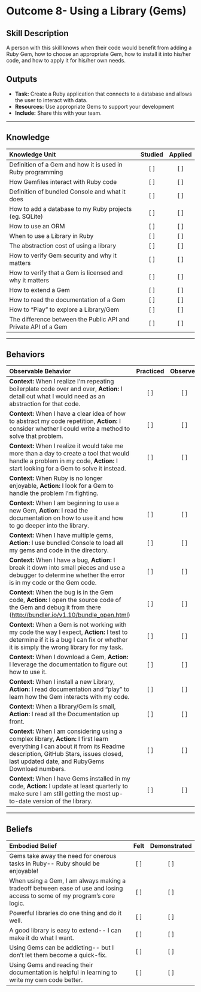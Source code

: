 # Outcome 8- Using a Library (Gems) 

Skill Description
----------
A person with this skill knows when their code would benefit from adding a Ruby Gem, how to choose an appropriate Gem, how to install it into his/her code, and how to apply it for his/her own needs. 

Outputs
----------
- **Task:** Create a Ruby application that connects to a database and allows the user to interact with data. 
- **Resources:** Use appropriate Gems to support your development 
- **Include:** Share this with your team. 

----------
## **Knowledge**


| Knowledge Unit   |      Studied      | Applied |
|:-------------|:------------------:|:--------:|
| Definition of a Gem and how it is used in Ruby programming | [ ] | [ ]  |
| How Gemfiles interact with Ruby code | [ ] | [ ]  |
| Definition of bundled Console and what it does | [ ] | [ ]  |
| How to add a database to my Ruby projects (eg. SQLite) | [ ] | [ ]  |
| How to use an ORM | [ ] | [ ]  |
| When to use a Library in Ruby | [ ] | [ ]  |
| The abstraction cost of using a library | [ ] | [ ]  |
| How to verify Gem security and why it matters | [ ] | [ ]  |
| How to verify that a Gem is licensed and why it matters | [ ] | [ ]  |
| How to extend a Gem | [ ] | [ ]  |
| How to read the documentation of a Gem | [ ] | [ ]  |
| How to “Play” to explore a Library/Gem | [ ] | [ ]  |
| The difference between the Public API and Private API of a Gem | [ ] | [ ]  |


----------


## **Behaviors**

| Observable Behavior   |      Practiced      | Observed |
|:-------------|:------------------:|:--------:|
| **Context:** When I realize I’m repeating boilerplate code over and over, **Action:** I detail out what I would need as an abstraction for that code. | [ ] | [ ]  |
| **Context:** When I have a clear idea of how to abstract my code repetition, **Action:** I consider whether I could write a method to solve that problem. | [ ] | [ ]  |
| **Context:**  When I realize it would take me more than a day to create a tool that would handle a problem in my code, **Action:** I start looking for a Gem to solve it instead. | [ ] | [ ]  |
| **Context:** When Ruby is no longer enjoyable, **Action:** I look for a Gem to handle the problem I’m fighting. 
| **Context:** When I am beginning to use a new Gem, **Action:** I read the documentation on how to use it and how to go deeper into the library. | [ ] | [ ]  |
| **Context:** When I have multiple gems, **Action:** I use bundled Console to load all my gems and code in the directory. | [ ] | [ ]  |
| **Context:** When I have a bug, **Action:** I break it down into small pieces and use a debugger to determine whether the error is in my code or the Gem code. | [ ] | [ ]  |
| **Context:** When the bug is in the Gem code, **Action:** I open the source code of the Gem and debug it from there (http://bundler.io/v1.10/bundle_open.html) | [ ] | [ ]  |
| **Context:** When a Gem is not working with my code the way I expect, **Action:** I test to determine if it is a bug I can fix or whether it is simply the wrong library for my task. | [ ] | [ ]  |
| **Context:** When I download a Gem, **Action:** I leverage the documentation to figure out how to use it. | [ ] | [ ]  |
| **Context:** When I install a new Library, **Action:** I read documentation and “play” to learn how the Gem interacts with my code. | [ ] | [ ]  |
| **Context:** When a library/Gem is small, **Action:** I read all the Documentation up front. | [ ] | [ ]  |
| **Context:** When I am considering using a complex library, **Action:** I first learn everything I can about it from its Readme description, GitHub Stars, issues closed, last updated date, and RubyGems Download numbers. | [ ] | [ ]  |
| **Context:** When I have Gems installed in my code, **Action:** I update at least quarterly to make sure I am still getting the most up-to-date version of the library. | [ ] | [ ]  |

----------


## **Beliefs**


| Embodied Belief   |      Felt      | Demonstrated |
|:-------------|:------------------:|:--------:|
| Gems take away the need for onerous tasks in Ruby-- Ruby should be enjoyable! | [ ] | [ ]  |
| When using a Gem, I am always making a tradeoff between ease of use and losing access to some of my program’s core logic. | [ ] | [ ]  |
| Powerful libraries do one thing and do it well. | [ ] | [ ]  |
| A good library is easy to extend-- I can make it do what I want. | [ ] | [ ]  |
| Using Gems can be addicting-- but I don’t let them become a quick-fix. | [ ] | [ ]  |
| Using Gems and reading their documentation is helpful in learning to write my own code better. | [ ] | [ ]  |

